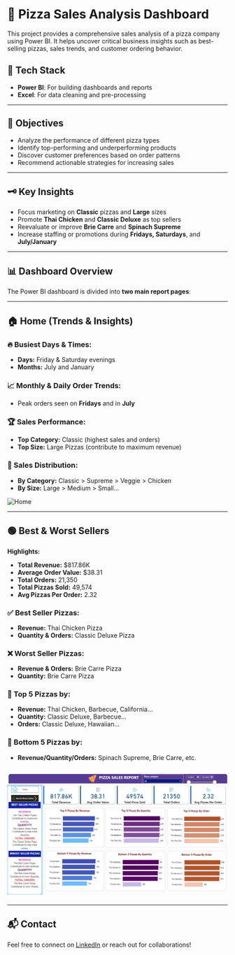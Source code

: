 # 🍕 Pizza Sales Analysis Dashboard

This project provides a comprehensive sales analysis of a pizza company using Power BI. It helps uncover critical business insights such as best-selling pizzas, sales trends, and customer ordering behavior.

## 🧰 Tech Stack

- **Power BI**: For building dashboards and reports
- **Excel**: For data cleaning and pre-processing

---

## 🎯 Objectives

- Analyze the performance of different pizza types
- Identify top-performing and underperforming products
- Discover customer preferences based on order patterns
- Recommend actionable strategies for increasing sales

---

## 🗝️ Key Insights

- Focus marketing on **Classic** pizzas and **Large** sizes
- Promote **Thai Chicken** and **Classic Deluxe** as top sellers
- Reevaluate or improve **Brie Carre** and **Spinach Supreme**
- Increase staffing or promotions during **Fridays, Saturdays**, and **July/January**

---

## 📊 Dashboard Overview

The Power BI dashboard is divided into **two main report pages**:

---

## 🏠 Home (Trends & Insights)

### 🔥 Busiest Days & Times:
- **Days:** Friday & Saturday evenings
- **Months:** July and January

### 📈 Monthly & Daily Order Trends:
- Peak orders seen on **Fridays** and in **July**

### 🏆 Sales Performance:
- **Top Category:** Classic (highest sales and orders)
- **Top Size:** Large Pizzas (contribute to maximum revenue)

### 🍕 Sales Distribution:
- **By Category:** Classic > Supreme > Veggie > Chicken
- **By Size:** Large > Medium > Small...

![Home]([https://github.com/vkaware/Blinkit_Sales_Analysis_Dashboard/blob/main/Blinkit_Sales.png](https://github.com/vkaware/Pizza-Sales-Analysis/blob/main/Pizza%20Home.png))

---

## 🟢 Best & Worst Sellers

**Highlights:**
- **Total Revenue:** $817.86K  
- **Average Order Value:** $38.31  
- **Total Orders:** 21,350  
- **Total Pizzas Sold:** 49,574  
- **Avg Pizzas Per Order:** 2.32  

### ✅ Best Seller Pizzas:
- **Revenue:** Thai Chicken Pizza
- **Quantity & Orders:** Classic Deluxe Pizza

### ❌ Worst Seller Pizzas:
- **Revenue & Orders:** Brie Carre Pizza
- **Quantity:** Brie Carre Pizza

### 📌 Top 5 Pizzas by:
- **Revenue:** Thai Chicken, Barbecue, California...
- **Quantity:** Classic Deluxe, Barbecue...
- **Orders:** Classic Deluxe, Hawaiian...

### 📌 Bottom 5 Pizzas by:
- **Revenue/Quantity/Orders:** Spinach Supreme, Brie Carre, etc.

![Best & Wrost Sales](https://github.com/vkaware/Pizza-Sales-Analysis/blob/main/Best%20%26%20Wrost%20Sales.png)
---

---

## 📬 Contact

Feel free to connect on [LinkedIn](https://www.linkedin.com) or reach out for collaborations!
